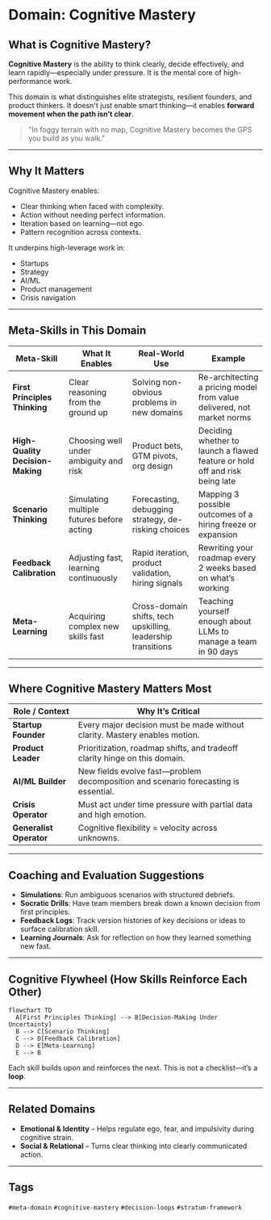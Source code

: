 # Domain: Cognitive Mastery

## What is Cognitive Mastery?
**Cognitive Mastery** is the ability to think clearly, decide effectively, and learn rapidly—especially under pressure. It is the mental core of high-performance work.

This domain is what distinguishes elite strategists, resilient founders, and product thinkers. It doesn't just enable smart thinking—it enables **forward movement when the path isn’t clear**.

> "In foggy terrain with no map, Cognitive Mastery becomes the GPS you build as you walk."

---

## Why It Matters
Cognitive Mastery enables:
- Clear thinking when faced with complexity.
- Action without needing perfect information.
- Iteration based on learning—not ego.
- Pattern recognition across contexts.

It underpins high-leverage work in:
- Startups
- Strategy
- AI/ML
- Product management
- Crisis navigation

---

## Meta-Skills in This Domain

| Meta-Skill | What It Enables | Real-World Use | Example |
|------------|------------------|----------------|---------|
| **First Principles Thinking** | Clear reasoning from the ground up | Solving non-obvious problems in new domains | Re-architecting a pricing model from value delivered, not market norms |
| **High-Quality Decision-Making** | Choosing well under ambiguity and risk | Product bets, GTM pivots, org design | Deciding whether to launch a flawed feature or hold off and risk being late |
| **Scenario Thinking** | Simulating multiple futures before acting | Forecasting, debugging strategy, de-risking choices | Mapping 3 possible outcomes of a hiring freeze or expansion |
| **Feedback Calibration** | Adjusting fast, learning continuously | Rapid iteration, product validation, hiring signals | Rewriting your roadmap every 2 weeks based on what’s working |
| **Meta-Learning** | Acquiring complex new skills fast | Cross-domain shifts, tech upskilling, leadership transitions | Teaching yourself enough about LLMs to manage a team in 90 days |

---

## Where Cognitive Mastery Matters Most

| Role / Context | Why It’s Critical |
|----------------|------------------|
| **Startup Founder** | Every major decision must be made without clarity. Mastery enables motion. |
| **Product Leader** | Prioritization, roadmap shifts, and tradeoff clarity hinge on this domain. |
| **AI/ML Builder** | New fields evolve fast—problem decomposition and scenario forecasting is essential. |
| **Crisis Operator** | Must act under time pressure with partial data and high emotion. |
| **Generalist Operator** | Cognitive flexibility = velocity across unknowns. |

---

## Coaching and Evaluation Suggestions
- **Simulations**: Run ambiguous scenarios with structured debriefs.
- **Socratic Drills**: Have team members break down a known decision from first principles.
- **Feedback Logs**: Track version histories of key decisions or ideas to surface calibration skill.
- **Learning Journals**: Ask for reflection on how they learned something new fast.

---

## Cognitive Flywheel (How Skills Reinforce Each Other)

```mermaid
flowchart TD
  A[First Principles Thinking] --> B[Decision-Making Under Uncertainty]
  B --> C[Scenario Thinking]
  C --> D[Feedback Calibration]
  D --> E[Meta-Learning]
  E --> B
```

Each skill builds upon and reinforces the next. This is not a checklist—it’s a **loop**.

---

## Related Domains
- **Emotional & Identity** – Helps regulate ego, fear, and impulsivity during cognitive strain.
- **Social & Relational** – Turns clear thinking into clearly communicated action.

---

## Tags
`#meta-domain` `#cognitive-mastery` `#decision-loops` `#stratum-framework`